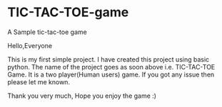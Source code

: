 # TIC-TAC-TOE-game
A Sample tic-tac-toe game

Hello,Everyone

This is my first simple project. I have created this project using basic python. 
The name of the project goes as soon above i.e. TIC-TAC-TOE Game.
It is a two player(Human users) game.
If you got any issue then please let me known.

Thank you very much,
Hope you enjoy the game :)
